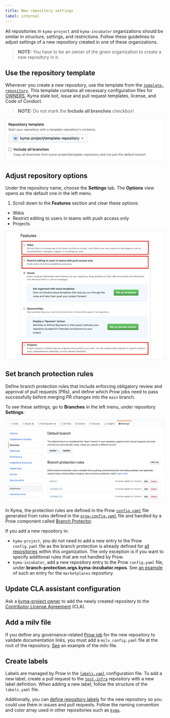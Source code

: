 ```yaml
---
title: New repository settings
label: internal
---
```


All repositories in `kyma-project` and `kyma-incubator` organizations should be similar in structure, settings, and restrictions. Follow these guidelines to adjust settings of a new repository created in one of these organizations.

> **NOTE:** You have to be an owner of the given organization to create a new repository in it.

## Use the repository template

Whenever you create a new repository, use the template from the [`template-repository`](https://github.com/kyma-project/template-repository). This template contains all necessary configuration files for [OWNERS](../../contributing/04-prow-workflow.md#owners-file), Kyma stale bot, issue and pull request templates, license, and Code of Conduct.

> **NOTE:** Do not mark the **Include all branches** checkbox! 

![Template](./assets/template.png)


## Adjust repository options

Under the repository name, choose the **Settings** tab. The **Options** view opens as the default one in the left menu.

1. Scroll down to the **Features** section and clear these options:
- Wikis
- Restrict editing to users in teams with push access only
- Projects

![Features](./assets/features.png)

## Set branch protection rules

Define branch protection rules that include enforcing obligatory review and approval of pull requests (PRs), and define which Prow jobs need to pass successfully before merging PR changes into the `main` branch.

To see these settings, go to **Branches** in the left menu, under repository **Settings**:

![Branch protection rules](./assets/branch-protection-rules.png)

In Kyma, the protection rules are defined in the Prow [`config.yaml`](https://github.com/kyma-project/test-infra/blob/main/prow/config.yaml) file generated from rules defined in the [`prow-config.yaml`](https://github.com/kyma-project/test-infra/blob/main/templates/templates/prow-config.yaml) file and handled by a Prow component called [Branch Protector](https://github.com/kyma-project/test-infra/blob/main/docs/prow/prow-architecture.md#branch-protector).

If you add a new repository in:
- `kyma-project`, you do not need to add a new entry to the Prow `config.yaml` file as the branch protection is already defined for [all repositories](https://github.com/kyma-project/test-infra/blob/main/prow/config.yaml#L380) within this organization. The only exception is if you want to specify additional rules that are not handled by Prow.
- `kyma-incubator`, add a new repository entry to the Prow `config.yaml` file, under **branch-protection.orgs.kyma-incubator.repos**. See [an example](https://github.com/kyma-project/test-infra/blob/main/templates/templates/prow-config.yaml)  of such an entry for the `marketplaces` repository.

## Update CLA assistant configuration

Ask a [kyma-project owner](https://github.com/orgs/kyma-project/people) to add the newly created repository to the [Contributor License Agreement](https://cla-assistant.io/) (CLA).

## Add a milv file

If you define any governance-related [Prow job](https://github.com/kyma-project/test-infra/blob/main/prow/jobs/) for the new repository to validate documentation links, you must add a `milv.config.yaml` file at the root of the repository. [See](https://github.com/kyma-project/test-infra/blob/main/milv.config.yaml) an example of the milv file.

## Create labels

Labels are managed by Prow in the [`labels.yaml`](https://github.com/kyma-project/test-infra/blob/main/prow/labels.yaml) configuration file. To add a new label, create a pull request to the [`test-infra`](https://github.com/kyma-project/test-infra) repository with a new label definition. When adding a new label, follow the structure of the `labels.yaml` file.

Additionally, you can [define repository labels](https://help.github.com/en/articles/creating-a-label) for the new repository so you could use them in issues and pull requests. Follow the naming convention and color array used in other repositories such as [`kyma`](https://github.com/kyma-project/kyma/labels).
